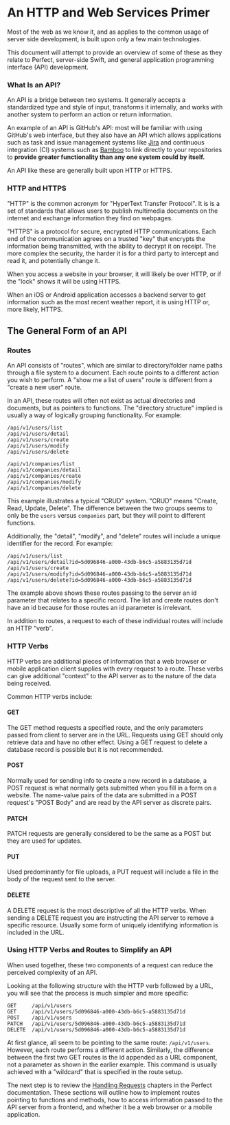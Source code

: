 # An HTTP and Web Services Primer

Most of the web as we know it, and as applies to the common usage of server side development, is built upon only a few main technologies.

This document will attempt to provide an overview of some of these as they relate to Perfect, server-side Swift, and general application programming interface (API) development.

### What Is an API?

An API is a bridge between two systems. It generally accepts a standardized type and style of input, transforms it internally, and works with another system to perform an action or return information.

An example of an API is GitHub's API: most will be familiar with using GitHub's web interface, but they also have an API which allows applications such as task and issue management systems like [Jira](https://www.atlassian.com/software/jira) and continuous integration (CI) systems such as [Bamboo](https://www.atlassian.com/software/bamboo) to link directly to your repositories to **provide greater functionality than any one system could by itself.**

An API like these are generally built upon HTTP or HTTPS.

### HTTP and HTTPS

"HTTP" is the common acronym for "HyperText Transfer Protocol". It is is a set of standards that allows users to publish multimedia documents on the internet and exchange information they find on webpages.

"HTTPS" is a protocol for secure, encrypted HTTP communications. Each end of the communication agrees on a trusted "key" that encrypts the information being transmitted, with the ability to decrypt it on receipt. The more complex the security, the harder it is for a third party to intercept and read it, and potentially change it.

When you access a website in your browser, it will likely be over HTTP, or if the "lock" shows it will be using HTTPS.

When an iOS or Android application accesses a backend server to get information such as the most recent weather report, it is using HTTP or, more likely, HTTPS.

## The General Form of an API

### Routes

An API consists of "routes", which are similar to directory/folder name paths through a file system to a document. Each route points to a different action you wish to perform. A "show me a list of users" route is different from a "create a new user" route.

In an API, these routes will often not exist as actual directories and documents, but as pointers to functions. The "directory structure" implied is usually a way of logically grouping functionality. For example:

```
/api/v1/users/list
/api/v1/users/detail
/api/v1/users/create
/api/v1/users/modify
/api/v1/users/delete

/api/v1/companies/list
/api/v1/companies/detail
/api/v1/companies/create
/api/v1/companies/modify
/api/v1/companies/delete
```

This example illustrates a typical "CRUD" system. "CRUD" means "Create, Read, Update, Delete". The difference between the two groups seems to only be the `users` versus `companies` part, but they will point to different functions.

Additionally, the "detail", "modify", and "delete" routes will include a unique identifier for the record. For example:

```
/api/v1/users/list
/api/v1/users/detail?id=5d096846-a000-43db-b6c5-a5883135d71d
/api/v1/users/create
/api/v1/users/modify?id=5d096846-a000-43db-b6c5-a5883135d71d
/api/v1/users/delete?id=5d096846-a000-43db-b6c5-a5883135d71d
```

The example above shows these routes passing to the server an id parameter that relates to a specific record. The list and create routes don't have an id because for those routes an id parameter is irrelevant.

In addition to routes, a request to each of these individual routes will include an HTTP "verb".

### HTTP Verbs

HTTP verbs are additional pieces of information that a web browser or mobile application client supplies with every request to a route. These verbs can give additional "context" to the API server as to the nature of the data being received.

Common HTTP verbs include:

#### GET 
The GET method requests a specified route, and the only parameters passed from client to server are in the URL. Requests using GET should only retrieve data and have no other effect. Using a GET request to delete a database record is possible but it is not recommended.

#### POST
Normally used for sending info to create a new record in a database, a POST request is what normally gets submitted when you fill in a form on a website. The name-value pairs of the data are submitted in a POST request's "POST Body" and are read by the API server as discrete pairs.

#### PATCH
PATCH requests are generally considered to be the same as a POST but they are used for updates.

#### PUT 
Used predominantly for file uploads, a PUT request will include a file in the body of the request sent to the server.

#### DELETE 
A DELETE request is the most descriptive of all the HTTP verbs. When sending a DELETE request you are instructing the API server to remove a specific resource. Usually some form of uniquely identifying information is included in the URL.


### Using HTTP Verbs and Routes to Simplify an API

When used together, these two components of a request can reduce the perceived complexity of an API.

Looking at the following structure with the HTTP verb followed by a URL, you will see that the process is much simpler and more specific:


```
GET     /api/v1/users
GET     /api/v1/users/5d096846-a000-43db-b6c5-a5883135d71d
POST    /api/v1/users
PATCH   /api/v1/users/5d096846-a000-43db-b6c5-a5883135d71d
DELETE  /api/v1/users/5d096846-a000-43db-b6c5-a5883135d71d
```

At first glance, all seem to be pointing to the same route: `/api/v1/users`. However, each route performs a different action. Similarly, the difference between the first two GET routes is the id appended as a URL component, not a parameter as shown in the earlier example. This command is usually achieved with a "wildcard" that is specified in the route setup.

The next step is to review the [Handling Requests](handlingRequests.md) chapters in the Perfect documentation. These sections will outline how to implement routes pointing to functions and methods, how to access information passed to the API server from a frontend, and whether it be a web browser or a mobile application.
